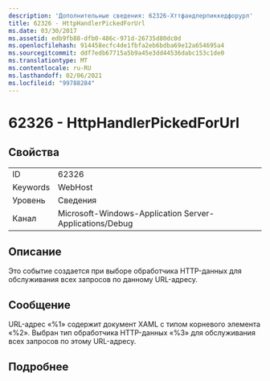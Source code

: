```yaml
---
description: 'Дополнительные сведения: 62326-Хттфандлерпиккедфорурл'
title: 62326 - HttpHandlerPickedForUrl
ms.date: 03/30/2017
ms.assetid: edb9fb88-dfb0-486c-971d-26735d80dc0d
ms.openlocfilehash: 914458ecfc4de1fbfa2eb6bdba69e12a654695a4
ms.sourcegitcommit: ddf7edb67715a5b9a45e3dd44536dabc153c1de0
ms.translationtype: MT
ms.contentlocale: ru-RU
ms.lasthandoff: 02/06/2021
ms.locfileid: "99788284"
---
```

# <a name="62326---httphandlerpickedforurl"></a>62326 - HttpHandlerPickedForUrl

## <a name="properties"></a>Свойства  
  
|||  
|-|-|  
|ID|62326|  
|Keywords|WebHost|  
|Уровень|Сведения|  
|Канал|Microsoft-Windows-Application Server-Applications/Debug|  
  
## <a name="description"></a>Описание  

 Это событие создается при выборе обработчика HTTP-данных для обслуживания всех запросов по данному URL-адресу.  
  
## <a name="message"></a>Сообщение  

 URL-адрес «%1» содержит документ XAML с типом корневого элемента «%2». Выбран тип обработчика HTTP-данных «%3» для обслуживания всех запросов по этому URL-адресу.  
  
## <a name="details"></a>Подробнее
